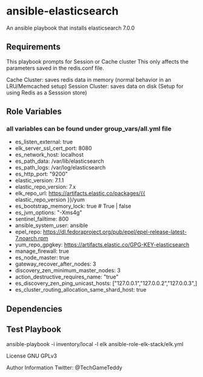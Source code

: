 # ansible-elasticsearch
An ansible playbook that installs elasticsearch 7.0.0

## Requirements
This playbook prompts for Session or Cache cluster
This only affects the parameters saved in the redis.conf file.

Cache Cluster: saves redis data in memory (normal behavior in an LRU/Memcached setup)
Session Cluster: saves data on disk (Setup for using Redis as a Sesssion store)


## Role Variables
### all variables can be found under group_vars/all.yml file
- es_listen_external: true
- elk_server_ssl_cert_port: 8080
- es_network_host: localhost
- es_path_data: /var/lib/elasticsearch
- es_path_logs: /var/log/elasticsearch
- es_http_port: "9200"
- elastic_version: 7.1.1
- elastic_repo_version: 7.x
- elk_repo_url: https://artifacts.elastic.co/packages/{{ elastic_repo_version }}/yum
- es_bootstrap_memory_lock: true # True | false
- es_jvm_options: "-Xms4g"
- sentinel_failtime: 800
- ansible_system_user: ansible
- epel_repo: https://dl.fedoraproject.org/pub/epel/epel-release-latest-7.noarch.rpm
- yum_repo_gpgkey: https://artifacts.elastic.co/GPG-KEY-elasticsearch
- manage_firewall: true
- es_node_master: true
- gateway_recover_after_nodes: 3
- discovery_zen_minimum_master_nodes: 3
- action_destructive_requires_name: "true"
- es_discovery_zen_ping_unicast_hosts: ["127.0.0.1","127.0.0.2","127.0.0.3",]
- es_cluster_routing_allocation_same_shard_host: true

## Dependencies


## Test Playbook
 ansible-playbook -i inventory/local -l elk ansible-role-elk-stack/elk.yml

License
GNU GPLv3


Author Information
 Twitter: @TechGameTeddy
